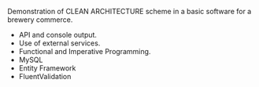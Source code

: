 Demonstration of CLEAN ARCHITECTURE scheme in a basic software for a brewery commerce.

- API and console output.
- Use of external services.
- Functional and Imperative Programming.
- MySQL
- Entity Framework
- FluentValidation
